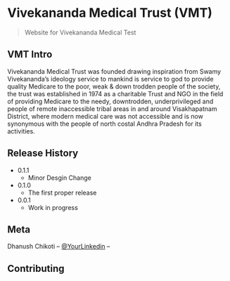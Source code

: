 ﻿# Vivekananda Medical Trust (VMT)
> Website for Vivekananda Medical Test


## VMT Intro

Vivekananda Medical Trust was founded drawing inspiration from  Swamy Vivekananda’s ideology service to mankind is service to god to provide quality Medicare to the poor, weak & down trodden people of the society, the trust was established in 1974 as a charitable Trust and NGO in the field of providing Medicare to the needy, downtrodden, underprivileged and people of remote inaccessible tribal areas in and around Visakhapatnam District, where modern medical care was not accessible  and is now synonymous  with the people of north costal Andhra Pradesh for its activities. 


## Release History
* 0.1.1
    * Minor Desgin Change
* 0.1.0
    * The first proper release
* 0.0.1
    * Work in progress

## Meta

Dhanush Chikoti – [@YourLinkedin](https://www.linkedin.com/in/dhanush-chikoti-4434b5106/) – 


## Contributing
